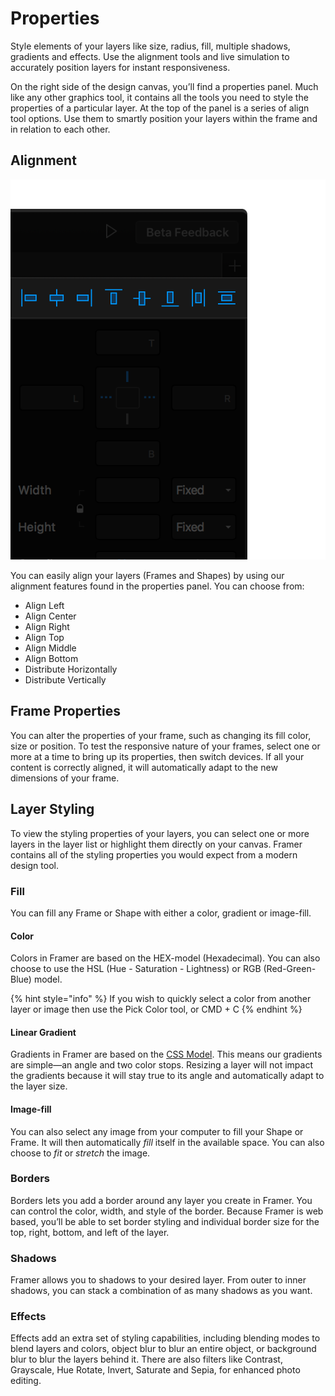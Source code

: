 # Properties

Style elements of your layers like size, radius, fill, multiple shadows, gradients and effects. Use the alignment tools and live simulation to accurately position layers for instant responsiveness.

On the right side of the design canvas, you’ll find a properties panel. Much like any other graphics tool, it contains all the tools you need to style the properties of a particular layer. At the top of the panel is a series of align tool options. Use them to smartly position your layers within the frame and in relation to each other.

## **Alignment**

![](../.gitbook/assets/alignment.png)

You can easily align your layers \(Frames and Shapes\) by using our alignment features found in the properties panel. You can choose from:

* Align Left
* Align Center
* Align Right
* Align Top
* Align Middle
* Align Bottom
* Distribute Horizontally
* Distribute Vertically

## **Frame Properties**

You can alter the properties of your frame, such as changing its fill color, size or position. To test the responsive nature of your frames, select one or more at a time to bring up its properties, then switch devices. If all your content is correctly aligned, it will automatically adapt to the new dimensions of your frame.

## **Layer Styling**

To view the styling properties of your layers, you can select one or more layers in the layer list or highlight them directly on your canvas. Framer contains all of the styling properties you would expect from a modern design tool.

### **Fill**

You can fill any Frame or Shape with either a color, gradient or image-fill.

#### Color

Colors in Framer are based on the HEX-model \(Hexadecimal\). You can also choose to use the HSL \(Hue - Saturation - Lightness\) or RGB \(Red-Green-Blue\) model.

{% hint style="info" %}
If you wish to quickly select a color from another layer or image then use the Pick Color tool, or CMD + C
{% endhint %}



#### **Linear Gradient**

Gradients in Framer are based on the [CSS Model](https://medium.com/@patrickbrosset/do-you-really-understand-css-linear-gradients-631d9a895caf). This means our gradients are simple—an angle and two color stops. Resizing a layer will not impact the gradients because it will stay true to its angle and automatically adapt to the layer size.

#### Image-fill

You can also select any image from your computer to fill your Shape or Frame. It will then automatically _fill_ itself in the available space. You can also choose to _fit_ or _stretch_ the image.

### Borders

Borders lets you add a border around any layer you create in Framer. You can control the color, width, and style of the border. Because Framer is web based, you’ll be able to set border styling and individual border size for the top, right, bottom, and left of the layer.

### Shadows

Framer allows you to shadows to your desired layer. From outer to inner shadows, you can stack a combination of as many shadows as you want.

### **Effects** 

Effects add an extra set of styling capabilities, including blending modes to blend layers and colors, object blur to blur an entire object, or background blur to blur the layers behind it. There are also filters like Contrast, Grayscale, Hue Rotate, Invert, Saturate and Sepia, for enhanced photo editing.



